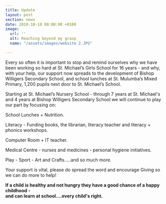 ```yaml
---
title: Update
layout: post
section: news
date: 2018-10-10 00:00:00 +0100
image:
  url: ''
  alt: Reaching beyond my grasp
  name: "/assets/images/website 2.JPG"

---
```

Every so often it is important to stop and remind ourselves why we have been working so hard at St. Michael’s Girls School for 16 years - and why, with your help, our support now spreads to the development of Bishop Willigers Secondary School, and school lunches at St. Mulumba’s Mixed Primary, 1,200 pupils next door to St. Michael’s School.

Starting at St. Michael’s Nursery School - through 7 years at St. Michael's and 4 years at Bishop Willigers Secondary School we will continue to play our part by focusing on:

School Lunches + Nutrition.

Literacy - Funding books, the librarian, literacy teacher and literacy + phonics workshops.

Computer Room + IT teacher.

Medical Centre - nurses and medicines - personal hygiene initiatives.

Play - Sport - Art and Crafts…..and so much more.

Your support is vital, please do spread the word and encourage Giving so we can do more to help!

**If a child is healthy and not hungry they have a good chance of a happy childhood -  
and can learn at school....every child's right.**